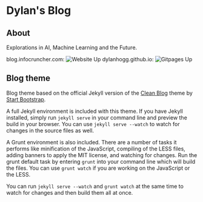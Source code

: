# Dylan's Blog

## About

Explorations in AI, Machine Learning and the Future.

blog.infocruncher.com: ![Website Up](https://img.shields.io/website?url=http%3A%2F%2Fblog.infocruncher.com%2F)
dylanhogg.github.io: ![Gitpages Up](https://img.shields.io/website?url=http%3A%2F%2Fdylanhogg.github.io%2F)

## Blog theme

Blog theme based on the official Jekyll version of the [Clean Blog](https://startbootstrap.com/template-overviews/clean-blog/) theme by [Start Bootstrap](http://startbootstrap.com/).

A full Jekyll environment is included with this theme. If you have Jekyll installed, simply run `jekyll serve` in your command line and preview the build in your browser. You can use `jekyll serve --watch` to watch for changes in the source files as well.

A Grunt environment is also included. There are a number of tasks it performs like minification of the JavaScript, compiling of the LESS files, adding banners to apply the MIT license, and watching for changes. Run the grunt default task by entering `grunt` into your command line which will build the files. You can use `grunt watch` if you are working on the JavaScript or the LESS.

You can run `jekyll serve --watch` and `grunt watch` at the same time to watch for changes and then build them all at once.

